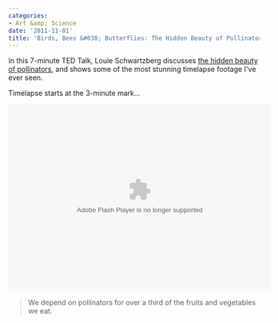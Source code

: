 ```yaml
---
categories:
- Art &amp; Science
date: '2011-11-01'
title: 'Birds, Bees &#038; Butterflies: The Hidden Beauty of Pollinators'
---
```


In this 7-minute TED Talk, Louie Schwartzberg discusses <a href="http://www.ted.com/talks/louie_schwartzberg_the_hidden_beauty_of_pollination.html">the hidden beauty of pollinators</a>, and shows some of the most stunning timelapse footage I've ever seen.

Timelapse starts at the 3-minute mark...

<object class="alignc" width="526" height="374">
<param name="movie" value="http://video.ted.com/assets/player/swf/EmbedPlayer.swf"></param>
<param name="allowFullScreen" value="true" />
<param name="allowScriptAccess" value="always"/>
<param name="wmode" value="transparent"></param>
<param name="bgColor" value="#ffffff"></param>
<param name="flashvars" value="vu=http://video.ted.com/talk/stream/2011U/Blank/LouieSchwartzberg_2011U-320k.mp4&su=http://images.ted.com/images/ted/tedindex/embed-posters/LouieSchwartzberg-2011U.embed_thumbnail.jpg&vw=512&vh=288&ap=0&ti=1140&lang=&introDuration=15330&adDuration=4000&postAdDuration=830&adKeys=talk=louie_schwartzberg_the_hidden_beauty_of_pollination;year=2011;theme=hidden_gems;theme=animals_that_amaze;theme=inspired_by_nature;theme=evolution_s_genius;event=TED2011;tag=beauty;tag=evolution;tag=film;tag=life;tag=nature;&preAdTag=tconf.ted/embed;tile=1;sz=512x288;" />
<embed src="http://video.ted.com/assets/player/swf/EmbedPlayer.swf" pluginspace="http://www.macromedia.com/go/getflashplayer" type="application/x-shockwave-flash" wmode="transparent" bgColor="#ffffff" width="526" height="374" allowFullScreen="true" allowScriptAccess="always" flashvars="vu=http://video.ted.com/talk/stream/2011U/Blank/LouieSchwartzberg_2011U-320k.mp4&su=http://images.ted.com/images/ted/tedindex/embed-posters/LouieSchwartzberg-2011U.embed_thumbnail.jpg&vw=512&vh=288&ap=0&ti=1140&lang=&introDuration=15330&adDuration=4000&postAdDuration=830&adKeys=talk=louie_schwartzberg_the_hidden_beauty_of_pollination;year=2011;theme=hidden_gems;theme=animals_that_amaze;theme=inspired_by_nature;theme=evolution_s_genius;event=TED2011;tag=beauty;tag=evolution;tag=film;tag=life;tag=nature;&preAdTag=tconf.ted/embed;tile=1;sz=512x288;"></embed>
</object>

<blockquote>We depend on pollinators for over a third of the fruits and vegetables we eat.</blockquote>